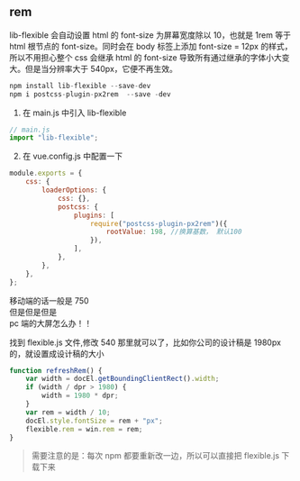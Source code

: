 ## rem

lib-flexible 会自动设置 html 的 font-size 为屏幕宽度除以 10，也就是 1rem 等于 html 根节点的 font-size。同时会在 body 标签上添加 font-size = 12px 的样式，所以不用担心整个 css 会继承 html 的 font-size 导致所有通过继承的字体小大变大。但是当分辨率大于 540px，它便不再生效。

```javascript
npm install lib-flexible --save-dev
npm i postcss-plugin-px2rem  --save -dev
```

1. 在 main.js 中引入 lib-flexible

```javascript
// main.js
import "lib-flexible";
```

2. 在 vue.config.js 中配置一下

```javascript
module.exports = {
    css: {
        loaderOptions: {
            css: {},
            postcss: {
                plugins: [
                    require("postcss-plugin-px2rem")({
                        rootValue: 198, //换算基数， 默认100
                    }),
                ],
            },
        },
    },
};
```

移动端的话一般是 750<br>
但是但是但是<br>
pc 端的大屏怎么办！！<br>

找到 flexible.js 文件,修改 540 那里就可以了，比如你公司的设计稿是 1980px 的，就设置成设计稿的大小

```javascript
function refreshRem() {
    var width = docEl.getBoundingClientRect().width;
    if (width / dpr > 1980) {
        width = 1980 * dpr;
    }
    var rem = width / 10;
    docEl.style.fontSize = rem + "px";
    flexible.rem = win.rem = rem;
}
```

> 需要注意的是：每次 npm 都要重新改一边，所以可以直接把 flexible.js 下载下来

